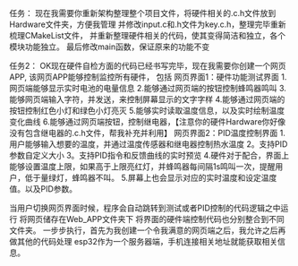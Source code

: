 任务：
现在我需要你重新架构整理整个项目文件，将硬件相关的.c.h文件放到Hardware文件夹，方便我管理
并修改input.c和.h文件为key.c.h，整理完毕重新梳理CMakeList文件，
并重新整理硬件相关的代码，使其变得简洁和独立，各个模块功能独立。
最后修改main函数，保证原来的功能不变

任务2：
OK现在硬件自检方面的代码已经书写完毕，现在我需要你创建一个网页APP,
该网页APP能够控制监控所有硬件，
包括
网页界面1：硬件功能测试界面
1.网页端能够显示实时电池的电量信息
2.能够通过网页端的按钮控制蜂鸣器鸣叫
3.能够网页端输入字符，并发送，来控制屏幕显示的文字字样
4.能够通过网页端的按钮控制红色小灯和绿色小灯亮灭
5.能够实时读取温度信息，以及实时绘制温度变化曲线
6.能够通过网页端按钮，控制继电器，【注意你的硬件Hardware你好像没有包含继电器的.c.h文件，帮我补充并利用】
网页界面2：PID温度控制界面
1.用户能够输入想要的温度，并通过温度传感器和继电器控制热水温度
2。支持PID参数自定义大小
3。支持PID指令和反馈曲线的实时预览
4.硬件对于配合，界面上能够设置温度上限，如果高于上限亮红灯，并蜂鸣器每间隔1s鸣叫一次，提醒用户，低于量绿灯，蜂鸣器不叫。
5.屏幕上也会显示对应的实时温度和设定温度值。以及PID参数。

当用户切换网页界面时候，程序会自动跳转到测试或者PID控制的代码逻辑之中运行
将网页储存在Web_APP文件夹下
将界面的硬件端控制代码也分别整合到不同文件夹。
一步步执行，首先为我创建一个令我满意的网页端之后，我允许之后再做其他的代码处理
esp32作为一个服务器端，手机连接相关地址就能获取相关信息。